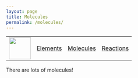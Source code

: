 ```yaml
---
layout: page
title: Molecules
permalink: /molecules/
---
```


<table>
    <tr>
        <td><img src="/Bailey-GitHub-Playground//images/logo.png" height="60" title="Frontend" alt=""></td>
        <td><a href="http://127.0.0.1:4100/Bailey-GitHub-Playground/molecules/hydrocarbons/">Elements</a></td>
        <td><a href="http://127.0.0.1:4100/Bailey-GitHub-Playground/molecules/ionic_compounds/">Molecules</a></td>
        <td><a href="http://127.0.0.1:4100/Bailey-GitHub-Playground/molecules/covalent_compounds/">Reactions</a></td>
    </tr>
</table>

There are lots of molecules!
